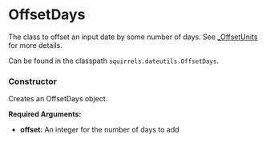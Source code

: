 # OffsetDays

The class to offset an input date by some number of days. See [_OffsetUnits] for more details.

Can be found in the classpath `squirrels.dateutils.OffsetDays`.

### Constructor

Creates an OffsetDays object.

**Required Arguments:**

- **offset**: An integer for the number of days to add


[_OffsetUnits]: ./OffsetUnits
